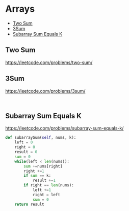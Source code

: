 # Arrays
+ [Two Sum](#two-sum)
+ [3Sum](#3Sum)
+ [Subarray Sum Equals K](#subarray-sum-equals-k)

## Two Sum
https://leetcode.com/problems/two-sum/



## 3Sum
https://leetcode.com/problems/3sum/

```python

```
```python

```     
## Subarray Sum Equals K
https://leetcode.com/problems/subarray-sum-equals-k/
```python
def subarraySum(self, nums, k):
    left = 0
    right = 0
    result = 0
    sum = 0
    while(left < len(nums)):
        sum +=nums[right]
        right +=1
        if sum == k:
            result +=1
        if right == len(nums):
            left +=1
            right = left
            sum = 0            
    return result
```
